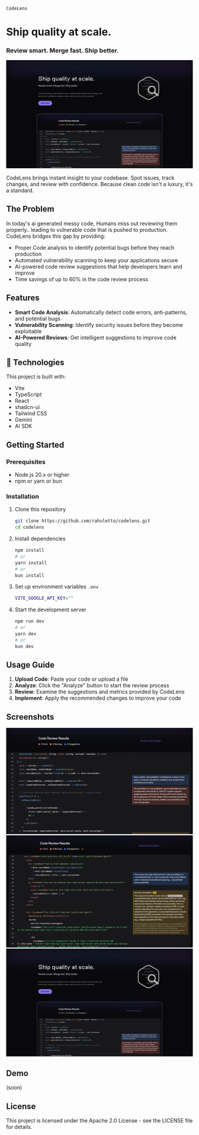 `CodeLens`
# Ship quality at scale.
### Review smart. Merge fast. Ship better.

![CodeLens Banner](/public/homepage.png)

CodeLens brings instant insight to your codebase. Spot issues, track changes, and review with confidence. Because clean code isn't a luxury, it's a standard.

## The Problem

In today's ai generated messy code, Humans miss out reviewing them properly.. leading to vulnerable code that is pushed to production. CodeLens bridges this gap by providing:

- Proper Code analysis to identify potential bugs before they reach production
- Automated vulnerability scanning to keep your applications secure
- AI-powered code review suggestions that help developers learn and improve
- Time savings of up to 60% in the code review process

## Features

- **Smart Code Analysis**: Automatically detect code errors, anti-patterns, and potential bugs
- **Vulnerability Scanning**: Identify security issues before they become exploitable
- **AI-Powered Reviews**: Get intelligent suggestions to improve code quality

## 🔧 Technologies

This project is built with:

- Vite
- TypeScript
- React
- shadcn-ui
- Tailwind CSS
- Gemini
- AI SDK

## Getting Started

### Prerequisites
- Node.js 20.x or higher
- npm or yarn or bun

### Installation

1. Clone this repository
   ```bash
   git clone https://github.com/rahuletto/codelens.git
   cd codelens
   ```

2. Install dependencies
   ```bash
   npm install
   # or
   yarn install
   # or
   bun install
   ```

3. Set up environment variables
    `.env`
   ```bash
   VITE_GOOGLE_API_KEY=""
   ```

4. Start the development server
   ```bash
   npm run dev
   # or
   yarn dev
   # or 
   bun dev
   ```

## Usage Guide

1. **Upload Code**: Paste your code or upload a file
2. **Analyze**: Click the "Analyze" button to start the review process
3. **Review**: Examine the suggestions and metrics provided by CodeLens
4. **Implement**: Apply the recommended changes to improve your code

## Screenshots
![Code Review Interface](/public/review.png)
![Code Review 2 Interface](/public/review2.png)
![Home page](/public/homepage.png)

## Demo
(soon)

## License
This project is licensed under the Apache 2.0 License - see the LICENSE file for details.